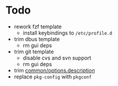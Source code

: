 Todo
====

- rework fzf template
  - install keybindings to `/etc/profile.d`
- trim dbus template
  - rm gui deps
- trim git template
  - disable cvs and svn support
  - rm gui deps
- trim [common/options.description](../common/options.description)
- replace `pkg-config` with `pkgconf`
